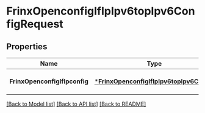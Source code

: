 # FrinxOpenconfigIfIpIpv6topIpv6ConfigRequest

## Properties
Name | Type | Description | Notes
------------ | ------------- | ------------- | -------------
**FrinxOpenconfigIfIpconfig** | [***FrinxOpenconfigIfIpIpv6topIpv6Config**](frinx.openconfig.if.ip.ipv6top.ipv6.Config.md) |  | [optional] [default to null]

[[Back to Model list]](../README.md#documentation-for-models) [[Back to API list]](../README.md#documentation-for-api-endpoints) [[Back to README]](../README.md)


